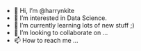 - 👋 Hi, I’m @harrynkite
- 👀 I’m interested in Data Science.
- 🌱 I’m currently learning lots of new stuff ;)
- 💞️ I’m looking to collaborate on ...
- 📫 How to reach me ...

<!---
harrynkite/harrynkite is a ✨ special ✨ repository because its `README.md` (this file) appears on your GitHub profile.
You can click the Preview link to take a look at your changes.
--->
